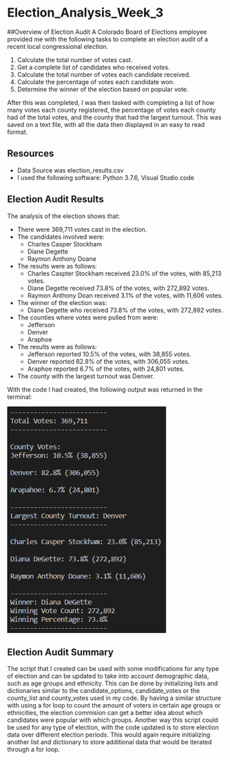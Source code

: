 # Election_Analysis_Week_3

##Overview of Election Audit
A Colorado Board of Elections employee provided me with the following tasks to complete an election audit of a recent local congressional election.

1. Calculate the total number of votes cast.
2. Get a complete list of candidates who received votes.
3. Calculate the total number of votes each candidate received.
4. Calculate the percentage of votes each candidate won.
5. Determine the winner of the election based on popular vote.

After this was completed, I was then tasked with completing a list of how many votes each county registered, the percentage
of votes each county had of the total votes, and the county that had the largest turnout. This was saved on a text file, with all the data then displayed in an easy to read format.

## Resources

- Data Source was election_results.csv
- I used the following software: Python 3.7.6, Visual Studio code

## Election Audit Results

The analysis of the election shows that:
- There were 369,711 votes cast in the election.
- The candidates involved were:
    - Charles Casper Stockham
    - Diane Degette
    - Raymon Anthony Doane
 - The results were as follows:
    - Charles Caspter Stockham received 23.0% of the votes, with 85,213 votes.
    - Diane Degette received 73.8% of the votes, with 272,892 votes.
    - Raymon Anthony Doan received 3.1% of the votes, with 11,606 votes.
 - The winner of the election was:
    - Diane Degette who received 73.8% of the votes, with 272,892 votes.
 - The counties where votes were pulled from were:
    - Jefferson
    - Denver
    - Araphoe
 - The results were as follows:
    - Jefferson reported 10.5% of the votes, with 38,855 votes.
    - Denver reported 82.8% of the votes, with 306,055 votes.
    - Araphoe reported 6.7% of the votes, with 24,801 votes.
 - The county with the largest turnout was Denver.

With the code I had created, the following output was returned in the terminal:

![Results from Terminal](https://github.com/swlim314/Election_Analysis_Week_3/blob/65189046089400ac35a0603ef2e4c19437eb12fe/Images/Results%20from%20Terminal.png)
    
 ## Election Audit Summary
The script that I created can be used with some modifications for any type of election and can be updated to take into account demographic data, such as age groups and ethnicity. This can be done by initializing lists and dictionaries similar to the candidate_options, candidate_votes or the county_list and county_votes used in my code. By having a similar structure with using a for loop to count the amount of voters in certain age groups or ethnicities, the election commision can get a better idea about which candidates were popular with which groups. 
Another way this script could be used for any type of election, with the code updated is to store election data over different election periods. This would again require initializing another list and dictionary to store additional data that would be iterated through a for loop.
